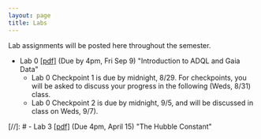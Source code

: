 ```yaml
---
layout: page
title: Labs
---
```


Lab assignments will be posted here throughout the semester. 

- Lab 0
  [[pdf]](https://github.com/ucb-datalab/course_materials_2022/blob/main/labs/2022_AY128_Lab0_adql_gaia.pdf)
  (Due by 4pm, Fri Sep 9) "Introduction to ADQL and Gaia Data"
     - Lab 0 Checkpoint 1 is due by midnight, 8/29. For checkpoints, you will be asked to discuss your progress in the following (Weds, 8/31) class.
     - Lab 0 Checkpoint 2 is due by midnight, 9/5, and will be discussed in class on Weds, 9/7).

<!-- - Lab 0 [[pdf]](https://github.com/ucb-datalab/course_materials_2022/blob/master/labs/Lab_0_Astr128_2022.pdf) (Due by 4pm, Fri Feb 5) "Introduction to ADQL and Gaia Data"  -->
<!--      - The first Lab 0 checkpoint is due on Monday Jan 25 before 4pm.  You be asked to discuss your progress on this lab in the first lecture/meeting (Jan 25). -->
 
<!-- - Lab 1 [[pdf]](https://github.com/ucb-datalab/course_materials_2022/blob/main/labs/Lab1_Astr128_2022A.pdf) (Due by 4pm, Tuesday March 2nd) "Gaia, RR Lyrae stars, and Galactic Dust"  -->
<!--      - Checkpoints on 2/15, 2/22, and 3/1 -->


<!-- - Lab 2 [[pdf]](https://github.com/ucb-datalab/course_materials_2022/blob/master/labs/Lab2_Astr128_2022.pdf) (Due by 4pm, Tuesday April 6th) "Modeling Stellar Spectra"  -->
<!--      - Checkpoints on 3/15, 3/22 and 3/29 -->

<!-- - Lab 3 [[pdf]](https://github.com/ucb-datalab/course_materials_2022/blob/master/labs/Lab_3_Astr128_2022.pdf) (Due by 4pm, Friday May 9th) "Galaxy image classification and the galaxy merger rate"  -->
<!--      - Checkpoints on 4/19, 4/26 and 5/3 -->

<!-- <\!--  -->
<!-- - Lab 3 [[pdf]](https://github.com/ucb-datalab/course_materials_2022/blob/master/labs/Lab3_Astr128_2022.pdf) (Due by 4pm, Friday May 1) "Modeling Stellar Spectra" -->
<!--      - checkpoints on 4/6, 4/13, 4/20, 4/27 -->

<!-- - Lab 4 [[pdf]](https://github.com/ucb-datalab/course_materials_2022/blob/master/labs/Lab4_Astr128_S2022.pdf) (Not assigned) "The Hubble Constant" -->
     

[//]: #  - Lab 3 [[pdf]](https://github.com/ucb-datalab/course_materials_2022/blob/master/Labs/Lab_3_Astr128.pdf) (Due 4pm, April 15) "The Hubble Constant"



